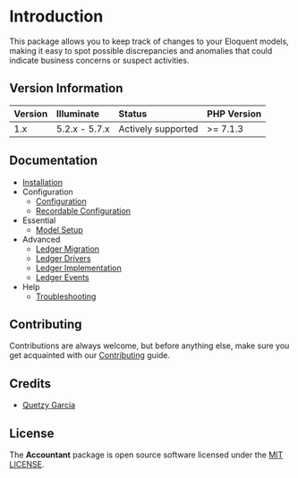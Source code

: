 # Introduction
This package allows you to keep track of changes to your Eloquent models, making it easy to spot possible discrepancies and anomalies that could indicate business concerns or suspect activities.

## Version Information
 Version   | Illuminate    | Status             | PHP Version
:----------|:--------------|:-------------------|:------------
 1.x       | 5.2.x - 5.7.x | Actively supported | >= 7.1.3

## Documentation
* [Installation](docs/installation.md)
* Configuration
  * [Configuration](docs/configuration.md)
  * [Recordable Configuration](docs/recordable-configuration.md)
* Essential
  * [Model Setup](docs/model-setup.md)
* Advanced
  * [Ledger Migration](docs/ledger-migration.md)
  * [Ledger Drivers](docs/ledger-drivers.md)
  * [Ledger Implementation](docs/ledger-implementation.md)
  * [Ledger Events](docs/ledger-events.md)
* Help
  * [Troubleshooting](docs/troubleshooting.md)

## Contributing
Contributions are always welcome, but before anything else, make sure you get acquainted with our [Contributing](docs/contributing.md) guide.

## Credits
- [Quetzy Garcia](https://gitlab.com/quetzyg)

## License
The **Accountant** package is open source software licensed under the [MIT LICENSE](LICENSE.md).
